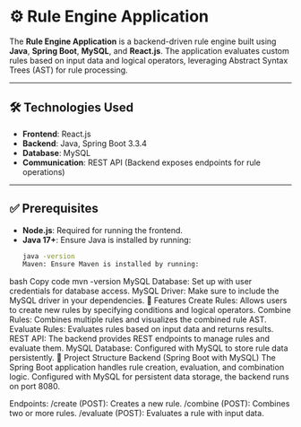 # ⚙️ Rule Engine Application

The **Rule Engine Application** is a backend-driven rule engine built using **Java**, **Spring Boot**, **MySQL**, and **React.js**. The application evaluates custom rules based on input data and logical operators, leveraging Abstract Syntax Trees (AST) for rule processing.

---

## 🛠️ Technologies Used

- **Frontend**: React.js
- **Backend**: Java, Spring Boot 3.3.4
- **Database**: MySQL
- **Communication**: REST API (Backend exposes endpoints for rule operations)

---

## ✅ Prerequisites

- **Node.js**: Required for running the frontend.
- **Java 17+**: Ensure Java is installed by running:
  ```bash
  java -version
  Maven: Ensure Maven is installed by running:
bash
Copy code
mvn -version
MySQL Database: Set up with user credentials for database access.
MySQL Driver: Make sure to include the MySQL driver in your dependencies.
🚀 Features
Create Rules: Allows users to create new rules by specifying conditions and logical operators.
Combine Rules: Combines multiple rules and visualizes the combined rule AST.
Evaluate Rules: Evaluates rules based on input data and returns results.
REST API: The backend provides REST endpoints to manage rules and evaluate them.
MySQL Database: Configured with MySQL to store rule data persistently.
📁 Project Structure
Backend (Spring Boot with MySQL)
The Spring Boot application handles rule creation, evaluation, and combination logic. Configured with MySQL for persistent data storage, the backend runs on port 8080.

Endpoints:
/create (POST): Creates a new rule.
/combine (POST): Combines two or more rules.
/evaluate (POST): Evaluates a rule with input data.
